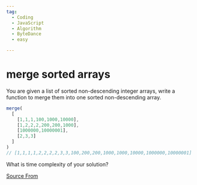 ```yaml
---
tag:
  - Coding
  - JavaScript
  - Algorithm
  - ByteDance
  - easy

---
```

  
# merge sorted arrays

You are given a list of sorted non-descending integer arrays, write a function to merge them into one sorted non-descending array.

```js
merge(
  [
    [1,1,1,100,1000,10000],
    [1,2,2,2,200,200,1000],
    [1000000,10000001],
    [2,3,3]
  ]
)
// [1,1,1,1,2,2,2,2,3,3,100,200,200,1000,1000,10000,1000000,10000001]
```

What is time complexity of your solution?


[Source From](https://bigfrontend.dev/problem/merge-sorted-arrays)

  